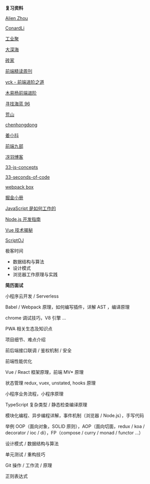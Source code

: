 **复习资料**

[Alien Zhou](https://github.com/alienzhou) 

[ConardLi](http://www.conardli.top/blog)

[工业聚](https://www.zhihu.com/people/lucifier129/activities) 

[大深海](https://github.com/chenshenhai)

[砖家](https://github.com/brickspert/blog)

[前端精读周刊](https://github.com/dt-fe/weekly)

[yck - 前端进阶之道](https://yuchengkai.cn)

[木易杨前端进阶](https://muyiy.cn)

[寻找海蓝 96](https://juejin.im/user/58d8cd0644d9040069433edb/posts)

[荒山](https://juejin.im/user/5762733b2e958a00696163ea/posts)

[chenhongdong](https://juejin.im/user/585b9ec961ff4b0063e76dbe/posts)

[姜小抖](https://juejin.im/user/5c137c9de51d4545ae49595b/posts)

[前端九部](https://www.yuque.com/fe9/basic)

[冴羽博客](https://github.com/mqyqingfeng/Blog)

[33-js-concepts](https://github.com/stephentian/33-js-concepts)

[33-seconds-of-code](https://github.com/30-seconds/30-seconds-of-code)

[webpack box](https://github.com/luoxue-victor/webpack-box) 

[掘金小册](https://juejin.im/books)

[JavaScript 是如何工作的](https://github.com/Troland/how-javascript-works)

[Node.js 开发指南](https://github.com/Q-Angelo/Nodejs-Roadmap)

[Vue 技术揭秘](https://ustbhuangyi.github.io/vue-analysis) 

[ScriptOJ](http://scriptoj.mangojuice.top)

极客时间

* 数据结构与算法
* 设计模式
* 浏览器工作原理与实践

**简历面试**

小程序云开发 / Serverless

Babel / Webpack 原理，如何编写插件，详解 AST ，编译原理

chrome 调试技巧，V8 引擎 ...

PWA 相关生态及知识点

项目细节、难点介绍

前后端接口联调 / 鉴权机制 / 安全

前端性能优化

Vue / React 框架原理，前端 MV* 原理

状态管理 redux, vuex, unstated, hooks 原理

小程序业务流程，小程序原理

TypeScript 复杂类型 / 静态检查编译原理

模块化编程、异步编程详解，事件机制（浏览器 / Node.js），手写代码

举例 OOP（面向对象，SOLID 原则），AOP（面向切面，redux / koa / decorator / ioc / di），FP（compose / curry / monad / functor ...）

设计模式 / 数据结构与算法

单元测试 / 重构技巧

Git 操作 / 工作流 / 原理

正则表达式
